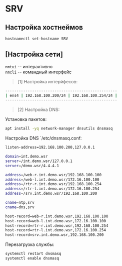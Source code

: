 # SRV

## Настройка хостнеймов

```bash
hostnamectl set-hostname SRV
```

## [Настройка сети]

`nmtui` -- интерактивно \
`nmcli` -- командный интерфейс

> [1] Настройка интерйфесов:

``` bash
--------------------------------------------------
| ens4 | 192.168.100.200/24 | 192.168.100.254/24 |
--------------------------------------------------
```

> [2] Настройка DNS:

Установка пакетов:

```bash
apt install -yq network-manager dnsutils dnsmasq 
```

Настройка DNS `/etc/dnsmasq.conf:

```bash
listen-address=192.168.100.200,127.0.0.1

domain=int.demo.wsr
server=/int.demo.wsr/127.0.0.1
server=/demo.wsr/4.4.4.1

address=/web-r.int.demo.wsr/192.168.100.100
address=/web-l.int.demo.wsr/172.16.100.100
address=/rtr-r.int.demo.wsr/192.168.100.254
address=/rtr-l.int.demo.wsr/172.16.100.254
address=/srv.int.demo.wsr/192.168.100.200

cname=ntp,srv
cname=dns,srv

host-record=web-r.int.demo.wsr,192.168.100.100
host-record=web-l.int.demo.wsr,172.16.100.100
host-record=rtr-r.int.demo.wsr,192.168.100.254
host-record=rtr-l.int.demo.wsr,172.16.100.254
host-record=srv.int.demo.wsr,192.168.100.200
```

Перезагрузка службы:

```bash
systemctl restart dnsmasq
systemctl enable dnsmasq
```
